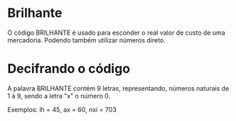 # Brilhante
O código BRILHANTE é usado para esconder o real valor de custo de uma mercadoria. Podendo também utilizar números direto.
# Decifrando o código
A palavra BRILHANTE contém 9 letras, representando, números naturais de 1 à 9, sendo a letra "x" o número 0.

Exemplos: lh = 45, ax = 60, nxi = 703
